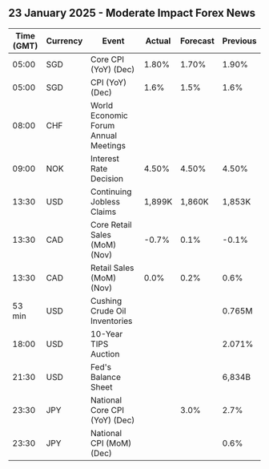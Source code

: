 ## 23 January 2025 - Moderate Impact Forex News

| Time (GMT) | Currency | Event | Actual | Forecast | Previous |
|------|----------|-------|--------|----------|----------|
| 05:00 | SGD | Core CPI (YoY) (Dec) | 1.80% | 1.70% | 1.90% |
| 05:00 | SGD | CPI (YoY) (Dec) | 1.6% | 1.5% | 1.6% |
| 08:00 | CHF | World Economic Forum Annual Meetings |  |  |  |
| 09:00 | NOK | Interest Rate Decision | 4.50% | 4.50% | 4.50% |
| 13:30 | USD | Continuing Jobless Claims | 1,899K | 1,860K | 1,853K |
| 13:30 | CAD | Core Retail Sales (MoM) (Nov) | -0.7% | 0.1% | -0.1% |
| 13:30 | CAD | Retail Sales (MoM) (Nov) | 0.0% | 0.2% | 0.6% |
| 53 min | USD | Cushing Crude Oil Inventories |  |  | 0.765M |
| 18:00 | USD | 10-Year TIPS Auction |  |  | 2.071% |
| 21:30 | USD | Fed's Balance Sheet |  |  | 6,834B |
| 23:30 | JPY | National Core CPI (YoY) (Dec) |  | 3.0% | 2.7% |
| 23:30 | JPY | National CPI (MoM) (Dec) |  |  | 0.6% |
